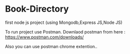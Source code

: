 # Book-Directory

first node js project (using Mongodb,Express JS,Node JS)

To run project use Postman.
Downlaod postman from here : https://www.postman.com/downloads/

Also you can use postman chrome extention..


